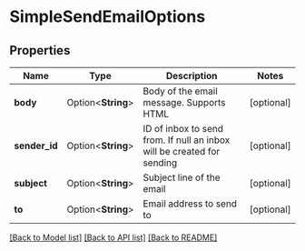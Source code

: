 # SimpleSendEmailOptions

## Properties

| Name          | Type               | Description                                                            | Notes      |
| ------------- | ------------------ | ---------------------------------------------------------------------- | ---------- |
| **body**      | Option<**String**> | Body of the email message. Supports HTML                               | [optional] |
| **sender_id** | Option<**String**> | ID of inbox to send from. If null an inbox will be created for sending | [optional] |
| **subject**   | Option<**String**> | Subject line of the email                                              | [optional] |
| **to**        | Option<**String**> | Email address to send to                                               | [optional] |

[[Back to Model list]](../README#documentation-for-models) [[Back to API list]](../README#documentation-for-api-endpoints) [[Back to README]](../README)
